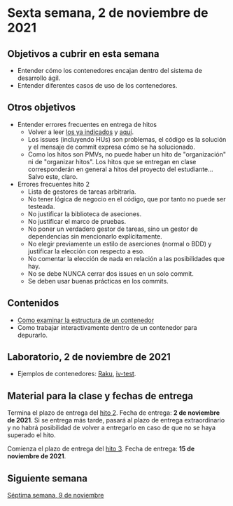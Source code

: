 # Sexta semana, 2 de noviembre de 2021


## Objetivos a cubrir en esta semana

* Entender cómo los contenedores encajan dentro del sistema de desarrollo ágil.
* Entender diferentes casos de uso de los contenedores.

## Otros objetivos


* Entender errores frecuentes en entrega de hitos
  * Volver a leer [los ya
    indicados](https://github.com/JJ/CC-21-22/blob/master/sesiones/04-semana.md#otros-objetivos)
    y
    [aquí](https://github.com/JJ/CC-21-22/blob/master/sesiones/05-semana.md#otros-objetivos).
  * Los issues (incluyendo HUs) son problemas, el código es la solución y el
    mensaje de commit expresa cómo se ha solucionado.
  * Como los hitos son PMVs, no puede haber un hito de "organización" ni de
    "organizar hitos". Los hitos que se entregan en clase corresponderán en
    general a hitos del proyecto del estudiante... Salvo este, claro.
* Errores frecuentes hito 2
  * Lista de gestores de tareas arbitraria.
  * No tener lógica de negocio en el código, que por tanto no puede ser
    testeada.
  * No justificar la biblioteca de aseciones.
  * No justificar el marco de pruebas.
  * No poner un verdadero gestor de tareas, sino un gestor de dependencias sin
    mencionarlo explícitamente.
  * No elegir previamente un estilo de aserciones (normal o BDD) y justificar la
    elección con respecto a eso.
  * No comentar la elección de nada en relación a las posibilidades que hay.
  * No se debe NUNCA cerrar dos issues en un solo commit.
  * Se deben usar buenas prácticas en los commits.
  
## Contenidos

* [Como examinar la estructura de un
  contenedor](http://jj.github.io/CC/documentos/temas/Contenedores.html#usando-dockerfiles)
* Como trabajar interactivamente dentro de un contenedor para depurarlo.

## Laboratorio, 2 de noviembre de 2021

* Ejemplos de contenedores:
  [Raku](https://hub.docker.com/r/jjmerelo/alpine-raku),
  [iv-test](https://hub.docker.com/r/jjmerelo/iv-test).


## Material para la clase y fechas de entrega

Termina el plazo de entrega del [hito
2](http://jj.github.io/CC/documentos/proyecto/2.Tests). Fecha de entrega: **2 de
noviembre de 2021**. Si se entrega más tarde, pasará al plazo de entrega
extraordinario y no habrá posibilidad de volver a entregarlo en caso de que no
se haya superado el hito.

Comienza el plazo de entrega del [hito
3](http://jj.github.io/CC/documentos/proyecto/3.Docker.html). Fecha de entrega:
**15 de noviembre de 2021**.

## Siguiente semana

[Séptima semana, 9 de noviembre](07-semana.md)

